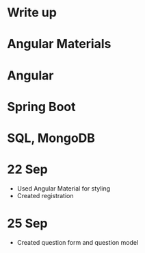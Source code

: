 # Write up

# Angular Materials
# Angular 
# Spring Boot
# SQL, MongoDB

# 22 Sep
- Used Angular Material for styling
- Created registration

# 25 Sep
- Created question form and question model